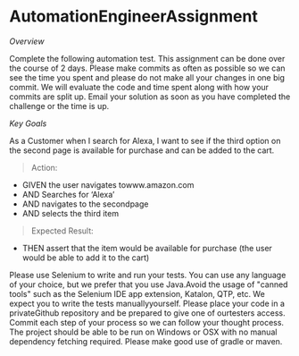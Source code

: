 # AutomationEngineerAssignment
*Overview*

Complete the following automation test. This assignment can be done over the course of 2 days. Please make
commits as often as possible so we can see the time you spent and please do not make all your changes in one big
commit. We will evaluate the code and time spent along with how your commits are split up.
Email your solution as soon as you have completed the challenge or the time is up.


*Key Goals*

As a Customer when I search for Alexa, I want to see if the third option on the second page is
available for purchase and can be added to the cart.

> Action:

- GIVEN the user navigates towww.amazon.com
- AND Searches for ‘Alexa’
- AND navigates to the secondpage
- AND selects the third item

> Expected Result:

- THEN assert that the item would be available for purchase (the user would be able to add it to the cart)


Please use Selenium to write and run your tests. You can use any language of your choice, but we prefer that you
use Java.Avoid the usage of "canned tools" such as the Selenium IDE app extension, Katalon, QTP, etc. We expect
you to write the tests manuallyyourself.
Please place your code in a privateGithub repository and be prepared to give one of ourtesters access. Commit
each step of your process so we can follow your thought process.
The project should be able to be run on Windows or OSX with no manual dependency fetching required.
Please make good use of gradle or maven.
